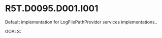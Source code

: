 # R5T.D0095.D001.I001
Default implementation for LogFilePathProvider services implementations..

GOALS:
